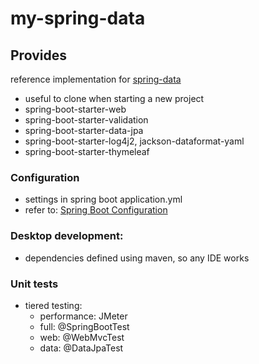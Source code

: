 
# my-spring-data

## Provides
reference implementation for [spring-data](https://docs.spring.io/spring-data/jpa/docs/current/reference/html/#repositories.core-concepts)
- useful to clone when  starting a new project
- spring-boot-starter-web
- spring-boot-starter-validation
- spring-boot-starter-data-jpa
- spring-boot-starter-log4j2, jackson-dataformat-yaml
- spring-boot-starter-thymeleaf



### Configuration

- settings in spring boot application.yml
- refer to: [Spring Boot Configuration](https://docs.spring.io/spring-boot/docs/current/reference/html/boot-features-external-config.html)


### Desktop development:

- dependencies defined using maven, so any IDE works  


### Unit tests
- tiered testing:
  - performance: JMeter
  - full: @SpringBootTest
  - web: @WebMvcTest
  - data: @DataJpaTest